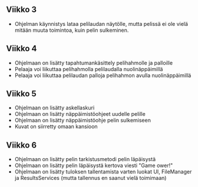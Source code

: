## Viikko 3 ##

- Ohjelman käynnistys lataa pelilaudan näytölle, mutta pelissä ei ole vielä mitään muuta toimintoa, kuin pelin sulkeminen.

## Viikko 4 ##

- Ohjelmaan on lisätty tapahtumankäsittely pelihahmolle ja palloille
- Pelaaja voi liikuttaa pelihahmolla pelilaudalla nuolinäppäimillä
- Pelaaja voi liikuttaa pelilaudan palloja pelihahmon avulla nuolinäppäimillä

## Viikko 5 ##

- Ohjelmaan on lisätty askellaskuri
- Ohjelmaan on lisätty näppäimistöohjeet uudelle pelille
- Ohjelmaan on lisätty näppäimistöohje pelin sulkemiseen
- Kuvat on siirretty omaan kansioon

## Viikko 6 ##

- Ohjelmaan on lisätty pelin tarkistusmetodi pelin läpäisystä
- Ohjelmaan on lisätty pelin läpäisystä kertova viesti "Game ower!"
- Ohjelmaan on lisätty tuloksen tallentamista varten luokat UI, FileManager ja ResultsServices (mutta tallennus en saanut vielä toimimaan)

